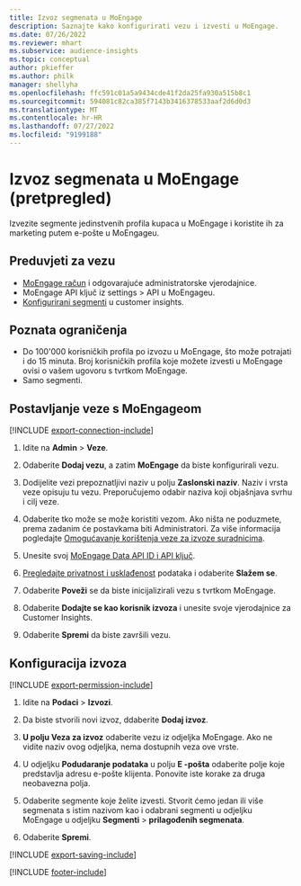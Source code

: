 ```yaml
---
title: Izvoz segmenata u MoEngage
description: Saznajte kako konfigurirati vezu i izvesti u MoEngage.
ms.date: 07/26/2022
ms.reviewer: mhart
ms.subservice: audience-insights
ms.topic: conceptual
author: pkieffer
ms.author: philk
manager: shellyha
ms.openlocfilehash: ffc591c01a5a9434cde41f2da25fa930a515b8c1
ms.sourcegitcommit: 594081c82ca385f7143b3416378533aaf2d6d0d3
ms.translationtype: MT
ms.contentlocale: hr-HR
ms.lasthandoff: 07/27/2022
ms.locfileid: "9199188"
---
```

# <a name="export-segments-to-moengage-preview"></a>Izvoz segmenata u MoEngage (pretpregled)

Izvezite segmente jedinstvenih profila kupaca u MoEngage i koristite ih za marketing putem e-pošte u MoEngageu.

## <a name="prerequisites-for-a-connection"></a>Preduvjeti za vezu

- [MoEngage račun](https://www.moengage.com/) i odgovarajuće administratorske vjerodajnice.
- MoEngage API ključ iz settings > API u MoEngageu.
- [Konfigurirani segmenti](segments.md) u customer insights.

## <a name="known-limitations"></a>Poznata ograničenja

- Do 100'000 korisničkih profila po izvozu u MoEngage, što može potrajati i do 15 minuta. Broj korisničkih profila koje možete izvesti u MoEngage ovisi o vašem ugovoru s tvrtkom MoEngage.
- Samo segmenti.

## <a name="set-up-connection-to-moengage"></a>Postavljanje veze s MoEngageom

[!INCLUDE [export-connection-include](includes/export-connection-admn.md)]

1. Idite na **Admin** > **Veze**.

1. Odaberite **Dodaj vezu**, a zatim **MoEngage** da biste konfigurirali vezu.

1. Dodijelite vezi prepoznatljivi naziv u polju **Zaslonski naziv**. Naziv i vrsta veze opisuju tu vezu. Preporučujemo odabir naziva koji objašnjava svrhu i cilj veze.

1. Odaberite tko može se može koristiti vezom. Ako ništa ne poduzmete, prema zadanim će postavkama biti Administratori. Za više informacija pogledajte [Omogućavanje korištenja veze za izvoze suradnicima](connections.md#allow-contributors-to-use-a-connection-for-exports).

1. Unesite svoj [MoEngage Data API ID i API ključ](https://developers.moengage.com/hc/articles/4404674776724-Overview#:~:text=Navigate%20to%20Settings%20%3E%20APIs%20%3E%20DATA,ID%20Password%20%2D%20DATA%20API%20KEY).

1. [Pregledajte privatnost i usklađenost](connections.md#data-privacy-and-compliance) podataka i odaberite **Slažem se**.

1. Odaberite **Poveži** se da biste inicijalizirali vezu s tvrtkom MoEngage.

1. Odaberite **Dodajte se kao korisnik izvoza** i unesite svoje vjerodajnice za Customer Insights.

1. Odaberite **Spremi** da biste završili vezu.

## <a name="configure-an-export"></a>Konfiguracija izvoza

[!INCLUDE [export-permission-include](includes/export-permission.md)]

1. Idite na **Podaci** > **Izvozi**.

1. Da biste stvorili novi izvoz, ddaberite **Dodaj izvoz**.

1. **U polju Veza za izvoz** odaberite vezu iz odjeljka MoEngage. Ako ne vidite naziv ovog odjeljka, nema dostupnih veza ove vrste.

1. U odjeljku **Podudaranje podataka** u polju **E -pošta** odaberite polje koje predstavlja adresu e-pošte klijenta. Ponovite iste korake za druga neobavezna polja.

1. Odaberite segmente koje želite izvesti. Stvorit ćemo jedan ili više segmenata s istim nazivom kao i odabrani segmenti u odjeljku MoEngage u odjeljku **Segmenti** > **prilagođenih segmenata**.

1. Odaberite **Spremi**.

[!INCLUDE [export-saving-include](includes/export-saving.md)]

[!INCLUDE [footer-include](includes/footer-banner.md)]

